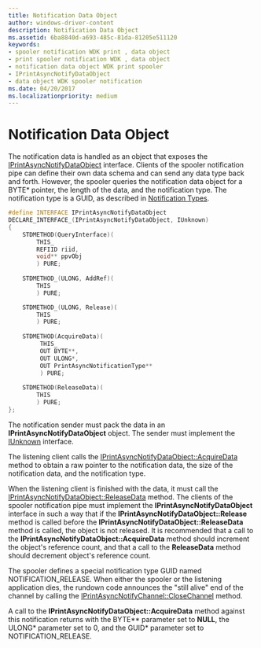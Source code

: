 ```yaml
---
title: Notification Data Object
author: windows-driver-content
description: Notification Data Object
ms.assetid: 6ba8840d-a693-485c-81da-81205e511120
keywords:
- spooler notification WDK print , data object
- print spooler notification WDK , data object
- notification data object WDK print spooler
- IPrintAsyncNotifyDataObject
- data object WDK spooler notification
ms.date: 04/20/2017
ms.localizationpriority: medium
---
```


# Notification Data Object





The notification data is handled as an object that exposes the [IPrintAsyncNotifyDataObject](http://go.microsoft.com/fwlink/p/?linkid=124761) interface. Clients of the spooler notification pipe can define their own data schema and can send any data type back and forth. However, the spooler queries the notification data object for a BYTE\* pointer, the length of the data, and the notification type. The notification type is a GUID, as described in [Notification Types](notification-filtering-and-communication-styles.md#notification-types).

```cpp
#define INTERFACE IPrintAsyncNotifyDataObject
DECLARE_INTERFACE_(IPrintAsyncNotifyDataObject, IUnknown)
{
    STDMETHOD(QueryInterface)(
        THIS_
        REFIID riid,
        void** ppvObj
        ) PURE;
 
    STDMETHOD_(ULONG, AddRef)(
        THIS
        ) PURE;

    STDMETHOD_(ULONG, Release)(
        THIS
        ) PURE;
 
    STDMETHOD(AcquireData)(
         THIS_
         OUT BYTE**,
         OUT ULONG*,
         OUT PrintAsyncNotificationType**
         ) PURE;
 
    STDMETHOD(ReleaseData)(
        THIS
        ) PURE;
};
```

The notification sender must pack the data in an **IPrintAsyncNotifyDataObject** object. The sender must implement the [IUnknown](http://go.microsoft.com/fwlink/p/?linkid=124716) interface.

The listening client calls the [IPrintAsyncNotifyDataObject::AcquireData](http://go.microsoft.com/fwlink/p/?linkid=124762) method to obtain a raw pointer to the notification data, the size of the notification data, and the notification type.

When the listening client is finished with the data, it must call the [IPrintAsyncNotifyDataObject::ReleaseData](http://go.microsoft.com/fwlink/p/?linkid=124763) method. The clients of the spooler notification pipe must implement the **IPrintAsyncNotifyDataObject** interface in such a way that if the **IPrintAsyncNotifyDataObject::Release** method is called before the **IPrintAsyncNotifyDataObject::ReleaseData** method is called, the object is not released. It is recommended that a call to the **IPrintAsyncNotifyDataObject::AcquireData** method should increment the object's reference count, and that a call to the **ReleaseData** method should decrement object's reference count.

The spooler defines a special notification type GUID named NOTIFICATION\_RELEASE. When either the spooler or the listening application dies, the rundown code announces the "still alive" end of the channel by calling the [IPrintAsyncNotifyChannel::CloseChannel](http://go.microsoft.com/fwlink/p/?linkid=124759) method.

A call to the **IPrintAsyncNotifyDataObject::AcquireData** method against this notification returns with the BYTE\*\* parameter set to **NULL**, the ULONG\* parameter set to 0, and the GUID\* parameter set to NOTIFICATION\_RELEASE.

 

 




